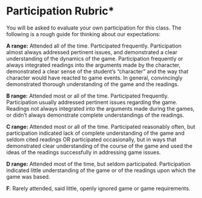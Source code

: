 # Participation Rubric\*

You will be asked to evaluate your own participation for this class. The following is a rough guide for thinking about our expectations:

**A range:**  Attended all of the time.  Participated frequently.  Participation almost always addressed pertinent issues, and demonstrated a clear understanding of the dynamics of the game.  Participation frequently or always integrated readings into the arguments made by the character, demonstrated a clear sense of the student’s “character” and the way that character would have reacted to game events.  In general, convincingly demonstrated thorough understanding of the game and the readings. &#x20;

**B range:** Attended most or all of the time.  Participated frequently.  Participation usually addressed pertinent issues regarding the game.  Readings not always integrated into the arguments made during the games, or didn’t always demonstrate complete understandings of the readings. &#x20;

**C range:**  Attended most or all of the time.  Participated reasonably often, but participation indicated lack of complete understanding of the game and seldom cited readings OR participated occasionally, but in ways that demonstrated clear understanding of the course of the game and used the ideas of the readings successfully in addressing game issues.

**D range:**  Attended most of the time, but seldom participated.  Participation indicated little understanding of the game or of the readings upon which the game was based.

**F**:  Rarely attended, said little, openly ignored game or game requirements.
